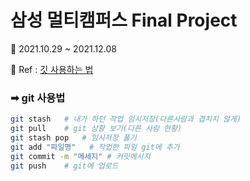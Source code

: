 # 삼성 멀티캠퍼스 Final Project 

📆 2021.10.29 ~ 2021.12.08

📘 Ref : [깃 사용하는 법](https://victorydntmd.tistory.com/91)

### ➡ git 사용법 

``` bash
git stash	# 내가 하던 작업 임시저장(다른사람과 겹치지 않게)
git pull	# git 상황 보기(다른 사람 현황)
git stash pop	# 임시저장 풀기
git add "파일명"	# 작업한 파일 git에 추가
git commit -m "메세지"	# 커밋메시지 
git push	# git에 업로드 
```

